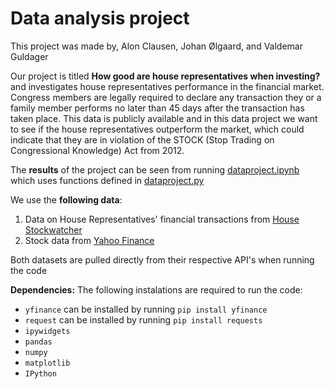 # Data analysis project
This project was made by, Alon Clausen, Johan Ølgaard, and Valdemar Guldager

Our project is titled **How good are house representatives when investing?** and investigates house representatives performance in the financial market. Congress members are legally required to declare any transaction they or a family member performs no later than 45 days after the transaction has taken place. This data is publicly available and in this data project we want to see if the house representatives outperform the market, which could indicate that they are in violation of the STOCK (Stop Trading on Congressional Knowledge) Act from 2012.

The **results** of the project can be seen from running [dataproject.ipynb](dataproject.ipynb) which uses functions defined in [dataproject.py](dataproject.py)

We use the **following data**:

1. Data on House Representatives' financial transactions from [House Stockwatcher](housestockwatcher.com)
2. Stock data from [Yahoo Finance](https://finance.yahoo.com/)

Both datasets are pulled directly from their respective API's when running the code

**Dependencies:** The following instalations are required to run the code:
- ``yfinance`` can be installed by running ``pip install yfinance``
- ``request`` can be installed by running ``pip install requests``
- ``ipywidgets``
- ``pandas``
- ``numpy``
- ``matplotlib``
- ``IPython``

